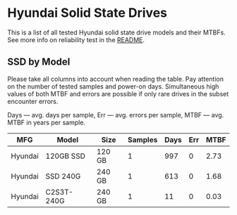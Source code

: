 Hyundai Solid State Drives
==========================

This is a list of all tested Hyundai solid state drive models and their MTBFs. See
more info on reliability test in the [README](https://github.com/linuxhw/SMART).

SSD by Model
------------

Please take all columns into account when reading the table. Pay attention on the
number of tested samples and power-on days. Simultaneous high values of both MTBF
and errors are possible if only rare drives in the subset encounter errors.

Days — avg. days per sample,
Err  — avg. errors per sample,
MTBF — avg. MTBF in years per sample.

| MFG       | Model              | Size   | Samples | Days  | Err   | MTBF   |
|-----------|--------------------|--------|---------|-------|-------|--------|
| Hyundai   | 120GB SSD          | 120 GB | 1       | 997   | 0     | 2.73   |
| Hyundai   | SSD 240G           | 240 GB | 1       | 613   | 0     | 1.68   |
| Hyundai   | C2S3T-240G         | 240 GB | 1       | 11    | 0     | 0.03   |
